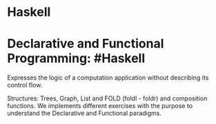 # Haskell
# Declarative and Functional Programming: #Haskell
 
 Expresses the logic of a computation application without describing its control flow.
 
 Structures: Trees, Graph, List and FOLD (foldl - foldr)  and composition functions.
 We implements different exercises with the purpose to understand the Declarative and Functional paradigms.
 
